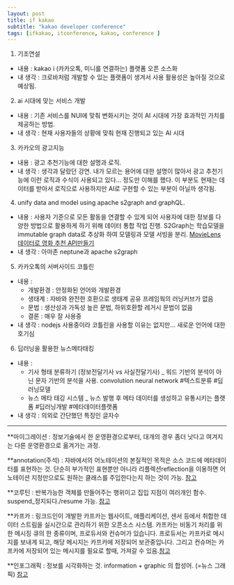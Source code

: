 ```yaml
---
layout: post
title: if kakao
subtitle: "kakao developer conference"
tags: [ifkakao, itconference, kakao, conference ]
---
```



1. 기조연설
* 내용 : kakao i (카카오톡, 미니를 연결하는) 플랫폼 오픈 소스화 
* 내 생각 : 크로바처럼 개발할 수 있는 플랫폼이 생겨서 사용 활용성은 높아질 것으로 예상됨. 



2. ai 시대에 맞는 서비스 개발
* 내용 : 기존 서비스를 NUI에 맞춰 변화시키는 것이 AI 시대에 가장 효과적인 가치를 제공하는 방법.
* 내 생각 : 현재 사용자들의 상황에 맞춰 현재 진행되고 있는 AI 시대 



3. 카카오의 광고지능
* 내용 : 광고 추천기능에 대한 설명과 로직.  
* 내 생각 : 생각과 달랐던 강연. 내가 모르는 용어에 대한 설명이 많아서 광고 추천기능에 이런 로직과 수식이 사용되고 있다... 정도만 이해를 했다. 
이 부분도 현재는 데이터를 받아서 로직으로 사용하지만 AI로 구현할 수 있는 부분이 아닐까 생각됨.



4. unify data and model using apache s2graph and graphQL.
* 내용 : 사용자 기준으로 모든 활동을 연결할 수 있게 되어 사용자에 대한 정보를 다양한 방법으로 활용하게 하기 위해 데이터 통합 작업 진행. 
S2Graph는 학습모델을 immutable graph data로 추상화 하여 모델링과 모델 서빙을 분리. [MovieLens 데이터로 영화 추천 API만들기](https://github.com/apache/incubator-s2graph/tree/master/example/movielens)
* 내 생각 : 아마존 neptune과 apache s2graph



5. 카카오톡의 서버사이드 코틀린
* 내용 :
  - 개발환경 : 안정화된 언어와 개발환경
  - 생태계 : 자바와 완전한 호환으로 생태계 공유 프레임웍의 러닝커브가 없음
  - 문법 : 생산성과 가독성 높은 문법, 하위호환할 레거시 문법이 없음
  - 결론 :  매우 잘 사용중
* 내 생각 : nodejs 사용중이라 코틀린을 사용할 이유는 없지만... 새로운 언어에 대한 호기심

 

6. 딥러닝을 활용한 뉴스메타태킹
* 내용 :
  - 기사 형태 분류하기 (정보전달기사 vs 사실전달기사) _ 워드 기반의 분석이 아닌 문자 기반의 분석을 사용. convolution neural network  #텍스트분류 #딥러닝모델
  - 뉴스 메타 태깅 시스템 _ 뉴스 발행 후 메타 데이터를 생성하고 유통시키는 플랫폼 #딥러닝개발 #메타데이터플랫폼
* 내 생각 : 의외로 간단했던 특징인 글자수



---

**마이그레이션 : 정보기술에서 한 운영환경으로부터, 대개의 경우 좀더 낫다고 여겨지는 다른 운영환경으로 옮겨가는 과정.

**annotation(주석) : 자바에서의 어노테이션의 본질적인 목적은 소스 코드에 메타데이터를 표현하는 것. 단순히 부가적인 표현뿐만 아니라 리플렉션reflection을 이용하면 어노테이션 지정만으로도 원하는 클래스를 주입한다는지 하는 것이 가능. [참고](https://jdm.kr/blog/216)

**코루틴 : 반복가능한 객체를 만들어주는 행위이고 집입 지점이 여러개인 함수. suspend_정지되다./resume 가능. [참고](http://dlgnlfus.tistory.com/72)

**카프카 : 링크드인이 개발한 카프카는 웹사이트, 애플리케이션, 센서 등에서 취합한 데이터 스트림을 실시간으로 관리하기 위한 오픈소스 시스템.
카프카는 비동기 처리를 위한 메시징 큐의 한 종류이며, 프로듀서와 컨슈머가 있습니다. 프로듀서는 카프카로 메시지를 보내게 되고, 해당 메시지는 카프카에 저장되어 보관중입니다. 그리고 컨슈머는 카프카에 저장되어 있는 메시지를 필요로 할때, 가져갈 수 있음.[참고](http://www.itworld.co.kr/news/96357)

**인포그래픽 : 정보를 시각화하는 것. information + graphic 의 합성어. (=뉴스 그래픽)  [참고](https://namu.wiki/w/%EC%9D%B8%ED%8F%AC%EA%B7%B8%EB%9E%98%ED%94%BD) 